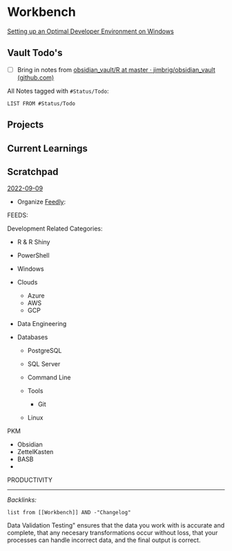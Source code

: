 # Workbench

[Setting up an Optimal Developer Environment on Windows](2-Areas/Content/Posts/Drafts/Setting%20up%20an%20Optimal%20Developer%20Environment%20on%20Windows.md)

## Vault Todo's

* [ ] Bring in notes from [obsidian_vault/R at master · jimbrig/obsidian_vault (github.com)](https://github.com/jimbrig/obsidian_vault/tree/master/R)

All Notes tagged with `#Status/Todo`:

````dataview
LIST FROM #Status/Todo 
````

## Projects

## Current Learnings

## Scratchpad

[2022-09-09](2-Areas/Daily-Notes/2022/2022-09/2022-09-09.md)

* Organize [Feedly](3-Resources/Tools/PKM%20Tools/Feedly.md):

FEEDS:

Development Related Categories:

* R & R Shiny

* PowerShell

* Windows

* Clouds
  
  * Azure
  * AWS
  * GCP
* Data Engineering

* Databases
  
  * PostgreSQL
  
  * SQL Server
  
  * Command Line
  
  * Tools
    
    * Git
  * Linux

PKM

* Obsidian
* ZettelKasten
* BASB
* 

PRODUCTIVITY

---

*Backlinks:*

````dataview
list from [[Workbench]] AND -"Changelog"
````

Data Validation Testing" ensures that the data you work with is accurate and complete, that any necesary transformations occur without loss, that your processes can handle incorrect data, and the final output is correct.
